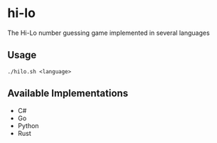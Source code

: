 # hi-lo
The Hi-Lo number guessing game implemented in several languages

## Usage
```
./hilo.sh <language>
```

## Available Implementations
- C#
- Go
- Python
- Rust

